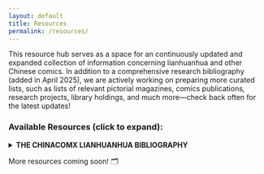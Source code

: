 ```yaml
---
layout: default
title: Resources
permalink: /resources/
---
```


This resource hub serves as a space for an continuously updated and expanded collection of information concerning lianhuanhua and other Chinese comics. In addition to a comprehensive research bibliography (added in April 2025), we are actively working on preparing more curated lists, such as lists of relevant pictorial magazines, comics publications, research projects, library holdings, and much more—check back often for the latest updates!

### Available Resources (click to expand):

<details>
 <summary><strong>THE CHINACOMX LIANHUANHUA BIBLIOGRAPHY</strong></summary>
    <div style="border: 1px solid #ccc; padding: 15px; margin-bottom: 20px; border-radius: 5px; text-align: justify;"> 
        <p>We are happy to share our coprehensive reference list of selected scholarly publications on lianhuanhua—Chinese comics—compiled by the ChinaComx project (most recent update: 10 April 2025). This list is to serve as both an entry point for students of Chinese visual culture and a curated snapshot of current scholarship. It is not a peer-reviewed bibliography, nor should exclusion from this list be taken as a negative judgment; it is simply a selection of texts we find particularly interesting at this moment and hope will be useful to other researchers. We hope you might approach this list as an invitation: it invites you to read and engage with the vast academic literature on all things lianhuanhua; it invites you to share with us other publications that we might have overlooked; and it invites all of us to explore the fascinating world(s) of Chinese comics. ➡️ <a href="/assets/images/2025-ChinaComxWorkshop-LianhuanhuaAsMethod_ProgramPublic.pdf" download>Get the PDF here!</a></p> 
    </div>
</details>

More resources coming soon! 🗂️